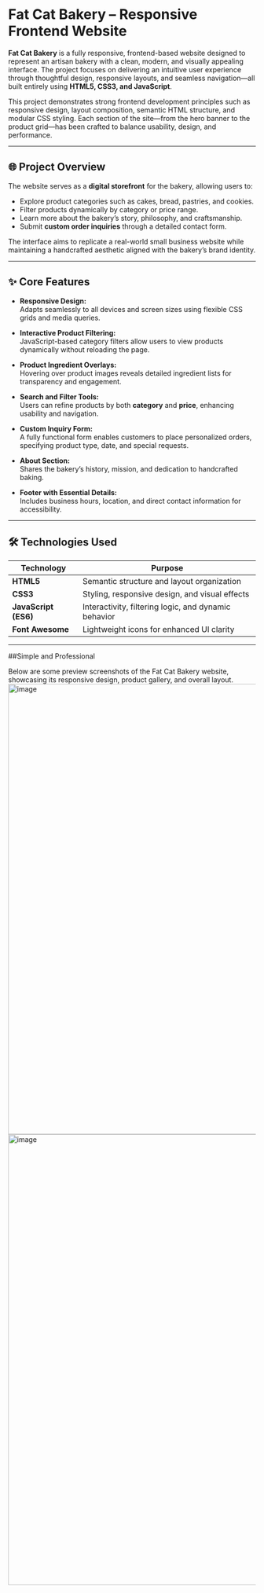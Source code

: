 # Fat Cat Bakery – Responsive Frontend Website  

**Fat Cat Bakery** is a fully responsive, frontend-based website designed to represent an artisan bakery with a clean, modern, and visually appealing interface. The project focuses on delivering an intuitive user experience through thoughtful design, responsive layouts, and seamless navigation—all built entirely using **HTML5, CSS3, and JavaScript**.  

This project demonstrates strong frontend development principles such as responsive design, layout composition, semantic HTML structure, and modular CSS styling. Each section of the site—from the hero banner to the product grid—has been crafted to balance usability, design, and performance.  

---

## 🌐 Project Overview  

The website serves as a **digital storefront** for the bakery, allowing users to:  
- Explore product categories such as cakes, bread, pastries, and cookies.  
- Filter products dynamically by category or price range.  
- Learn more about the bakery’s story, philosophy, and craftsmanship.  
- Submit **custom order inquiries** through a detailed contact form.  

The interface aims to replicate a real-world small business website while maintaining a handcrafted aesthetic aligned with the bakery’s brand identity.  

---

## ✨ Core Features  

- **Responsive Design:**  
  Adapts seamlessly to all devices and screen sizes using flexible CSS grids and media queries.  

- **Interactive Product Filtering:**  
  JavaScript-based category filters allow users to view products dynamically without reloading the page.  

- **Product Ingredient Overlays:**  
  Hovering over product images reveals detailed ingredient lists for transparency and engagement.  

- **Search and Filter Tools:**  
  Users can refine products by both **category** and **price**, enhancing usability and navigation.  

- **Custom Inquiry Form:**  
  A fully functional form enables customers to place personalized orders, specifying product type, date, and special requests.  

- **About Section:**  
  Shares the bakery’s history, mission, and dedication to handcrafted baking.  

- **Footer with Essential Details:**  
  Includes business hours, location, and direct contact information for accessibility.  

---

## 🛠️ Technologies Used  

| Technology | Purpose |
|-------------|----------|
| **HTML5** | Semantic structure and layout organization |
| **CSS3** | Styling, responsive design, and visual effects |
| **JavaScript (ES6)** | Interactivity, filtering logic, and dynamic behavior |
| **Font Awesome** | Lightweight icons for enhanced UI clarity |

---

##Simple and Professional

Below are some preview screenshots of the Fat Cat Bakery website, showcasing its responsive design, product gallery, and overall layout.
<img width="1887" height="917" alt="image" src="https://github.com/user-attachments/assets/86e1f32c-4c8a-4135-8b52-546e1913166b" />
<img width="1888" height="918" alt="image" src="https://github.com/user-attachments/assets/09ce10fd-1cd0-4aeb-bd06-733643531ee7" />



